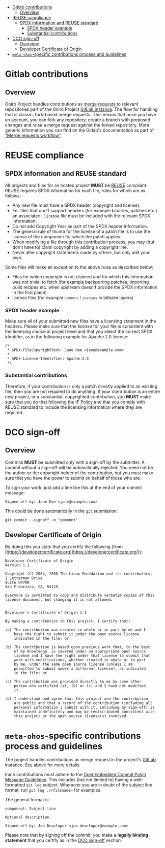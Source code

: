 <!--
SPDX-FileCopyrightText: Huawei Inc.

SPDX-License-Identifier: CC-BY-4.0
-->

-   [Gitlab contributions](#gitlab-contributions)
    -   [Overview](#overview)
-   [REUSE compliance](#reuse-compliance)
    -   [SPDX information and REUSE standard](#spdx-information-and-reuse-standard)
        -   [SPDX header example](#spdx-header-example)
        -   [Substantial contributions](#substantial-contributions)
-   [DCO sign-off](#dco-sign-off)
    -   [Overview](#overview-1)
    -   [Developer Certificate of Origin](#developer-certificate-of-origin)
-   [`meta-ohos`-specific contributions process and guidelines](#meta-ohos-specific-contributions-process-and-guidelines)

# Gitlab contributions

## Overview

Oniro Project handles contributions as [merge requests](https://docs.gitlab.com/ee/user/project/merge_requests/) to relevant repositories part of the Oniro Project [GitLab instance](https://git.ostc-eu.org/OSTC/OHOS). The flow for handling that is classic: fork-based merge requests. This means that once you have an account, you can fork any repository, create a branch with proposed changes and raise a merge request against the forked repository. More generic information you can find on the Gitlab's documentation as part of ["Merge requests workflow"](https://docs.gitlab.com/ee/development/contributing/merge_request_workflow.html).

# REUSE compliance

## SPDX information and REUSE standard

All projects and files for an hosted project **MUST** be [REUSE](https://reuse.software/) compliant. REUSE requires SPDX information for each file, rules for which are as follows:

-   Any new file must have a SPDX header (copyright and license).
-   For files that don't support headers (for example binaries, patches etc.) an associated `.license` file must be included with the relevant SPDX information.
-   Do not add Copyright Year as part of the SPDX header information.
-   The general rule of thumb for the license of a patch file is to use the license of the component for which the patch applies.
-   When modifying a file through this contribution process, you may (but don't have to) claim copyright by adding a copyright line.
-   Never alter copyright statements made by others, but only add your own.

Some files will make an exception to the above rules as described below:

-   Files for which copyright is not claimed and for which this information was not trivial to fetch (for example backporting patches, importing build recipes etc. when upstream doesn't provide the SPDX information in the first place)
-   license files (for example `common-licenses` in bitbake layers)

### SPDX header example

Make sure all of your submitted new files have a licensing statement in the headers. Please make sure that the license for your file is consistent with the licensing choice at project level and that you select the correct SPDX identifier, as in the following example for Apache 2.0 license:

``` text
/*
 * SPDX-FileCopyrightText: Jane Doe <jane@example.com>
 *
 * SPDX-License-Identifier: Apache-2.0
 */
```

### Substantial contributions

Therefore, if your contribution is only a patch directly applied to an existing file, then you are not required to do anything. If your contribution is an entire new project, or a substantial, copyrighted contribution, you **MUST** make sure that you do that following the [IP Policy](https://git.ostc-eu.org/OSTC/OHOS/governance/ip-policy/-/blob/dev/oss/policy/source/sections/section05.rst) and that you comply with REUSE standard to include the licensing information where they are required.

# DCO sign-off

## Overview

Commits **MUST** be submitted only with a sign-off by the submitter. A commit without a sign-off will be automatically rejected. You need not be the author or the copyright holder of the contribution, but you must make sure that you have the power to submit on behalf of those who are.

To sign your work, just add a line like this at the end of your commit message:

``` text
Signed-off-by: Jane Doe <jane@example.com>
```

This could be done automatically in the `git` submission:

``` text
git commit --signoff -m "comment"
```

## Developer Certificate of Origin

By doing this you state that you certify the following (from [https://developercertificate.org](https://developercertificate.org/)):

``` text
Developer Certificate of Origin
Version 1.1

Copyright (C) 2004, 2006 The Linux Foundation and its contributors.
1 Letterman Drive
Suite D4700
San Francisco, CA, 94129

Everyone is permitted to copy and distribute verbatim copies of this
license document, but changing it is not allowed.


Developer's Certificate of Origin 1.1

By making a contribution to this project, I certify that:

(a) The contribution was created in whole or in part by me and I
    have the right to submit it under the open source license
    indicated in the file; or

(b) The contribution is based upon previous work that, to the best
    of my knowledge, is covered under an appropriate open source
    license and I have the right under that license to submit that
    work with modifications, whether created in whole or in part
    by me, under the same open source license (unless I am
    permitted to submit under a different license), as indicated
    in the file; or

(c) The contribution was provided directly to me by some other
    person who certified (a), (b) or (c) and I have not modified
    it.

(d) I understand and agree that this project and the contribution
    are public and that a record of the contribution (including all
    personal information I submit with it, including my sign-off) is
    maintained indefinitely and may be redistributed consistent with
    this project or the open source license(s) involved.
```

# `meta-ohos`-specific contributions process and guidelines

The project handles contributions as merge request in the project's
[GitLab instance](https://git.ostc-eu.org/OSTC/OHOS/meta-ohos). See above for
more details.

Each contributions must adhere to the [OpenEmbedded Commit Patch Message Guidelines](http://www.openembedded.org/wiki/Commit_Patch_Message_Guidelines).
This includes (but not limited to) having a well-formatted `git log` subject.
Whenever you are in doubt of the subject line format, run `git log
./<filename>` for examples.

The general format is:

```
component: Subject line

Optional description.

Signed-off-by: Joe Developer <joe.developer@example.com>
```

Please note that by signing off the commit, you make a **legally binding
statement** that you certify as in the [DCO sign-off](#dco-sign-off) section.
